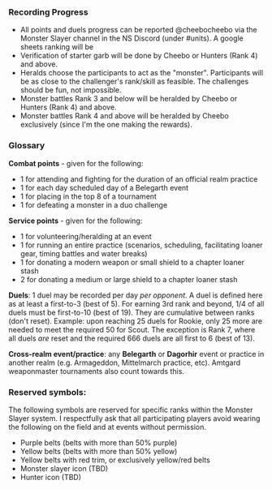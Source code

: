 ### Recording Progress
* All points and duels progress can be reported @cheebocheebo via the Monster Slayer channel in the NS Discord (under #units). A google sheets ranking will be
* Verification of starter garb will be done by Cheebo or Hunters (Rank 4) and above.
* Heralds choose the participants to act as the "monster". Participants will be as close to the challenger's rank/skill as feasible. The challenges should be fun, not impossible.
* Monster battles Rank 3 and below will be heralded by Cheebo or Hunters (Rank 4) and above.
* Monster battles Rank 4 and above will be heralded by Cheebo exclusively (since I'm the one making the rewards).

### Glossary
**Combat points** - given for the following:
* 1 for attending and fighting for the duration of an official realm practice
* 1 for each day scheduled day of a Belegarth event
* 1 for placing in the top 8 of a tournament
* 1 for defeating a monster in a duo challenge

**Service points** - given for the following:
* 1 for volunteering/heralding at an event
* 1 for running an entire practice (scenarios, scheduling, facilitating loaner gear, timing battles and water breaks)
* 1 for donating a modern weapon or small shield to a chapter loaner stash
* 2 for donating a medium or large shield to a chapter loaner stash

**Duels**: 1 duel may be recorded per day _per opponent_. A duel is defined here as at least a first-to-3 (best of 5). For earning 3rd rank and beyond, 1/4 of all duels must be first-to-10 (best of 19). They are cumulative between ranks (don't reset). Example: upon reaching 25 duels for Rookie, only 25 more are needed to meet the required 50 for Scout. The exception is Rank 7, where all duels _are_ reset and the required 666 duels are all first to 6 (best of 13).

**Cross-realm event/practice**: any **Belegarth** or **Dagorhir** event or practice in another realm (e.g. Armageddon, Mittelmarch practice, etc). Amtgard weaponmaster tournaments also count towards this.

### Reserved symbols:
The following symbols are reserved for specific ranks within the Monster Slayer system. I respectfully ask that all participating players avoid wearing the following on the field and at events without permission.

* Purple belts (belts with more than 50% purple)
* Yellow belts (belts with more than 50% yellow)
* Yellow belts with red trim, or exclusively yellow/red belts
* Monster slayer icon (TBD)
* Hunter icon (TBD)
